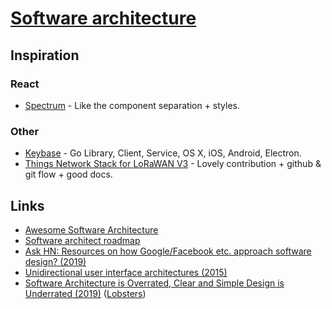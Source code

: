 # [Software architecture](https://en.wikipedia.org/wiki/Software_architecture)

## Inspiration

### React

- [Spectrum](https://github.com/withspectrum/spectrum) - Like the component separation + styles.

### Other

- [Keybase](https://github.com/keybase/client) - Go Library, Client, Service, OS X, iOS, Android, Electron.
- [Things Network Stack for LoRaWAN V3](https://github.com/TheThingsNetwork/lorawan-stack) - Lovely contribution + github & git flow + good docs.

## Links

- [Awesome Software Architecture](https://github.com/simskij/awesome-software-architecture#readme)
- [Software architect roadmap](https://github.com/AlaaAttya/software-architect-roadmap#readme)
- [Ask HN: Resources on how Google/Facebook etc. approach software design? (2019)](https://news.ycombinator.com/item?id=20039164)
- [Unidirectional user interface architectures (2015)](https://staltz.com/unidirectional-user-interface-architectures.html)
- [Software Architecture is Overrated, Clear and Simple Design is Underrated (2019)](https://blog.pragmaticengineer.com/software-architecture-is-overrated/) ([Lobsters](https://lobste.rs/s/n4vihh/software_architecture_is_overrated))
